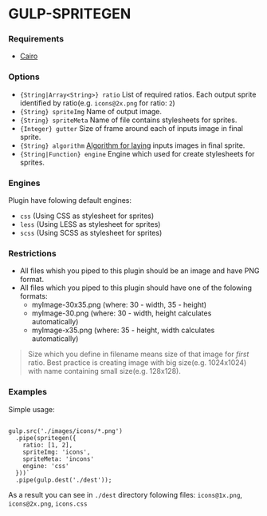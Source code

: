 # GULP-SPRITEGEN

### Requirements
* [Cairo](https://github.com/Automattic/node-canvas/wiki)

### Options
* `{String|Array<String>} ratio` List of required ratios. Each output sprite identified by ratio(e.g. `icons@2x.png` for ratio: `2`)
* `{String} spriteImg` Name of output image.
* `{String} spriteMeta` Name of file contains stylesheets for sprites.
* `{Integer} gutter` Size of frame around each of inputs image in final sprite.
* `{String} algorithm` [Algorithm for laying](https://github.com/twolfson/layout) inputs images in final sprite.
* `{String|Function} engine` Engine which used for create stylesheets for sprites.

### Engines
Plugin have folowing default engines:
* `css` (Using CSS as stylesheet for sprites)
* `less` (Using LESS as stylesheet for sprites)
* `scss` (Using SCSS as stylesheet for sprites)

### Restrictions
* All files whish you piped to this plugin should be an image and have PNG format.
* All files which you piped to this plugin should have one of the folowing formats:
  * myImage-30x35.png (where: 30 - width, 35 - height)
  * myImage-30.png (where: 30 - width, height calculates automatically)
  * myImage-x35.png (where: 35 - height, width calculates automatically)
> Size which you define in filename means size of that image for *first* ratio. Best practice is creating image with big size(e.g. 1024x1024) with name containing small size(e.g. 128x128).

### Examples
Simple usage:
<pre><code>
gulp.src('./images/icons/*.png')
  .pipe(spritegen({
    ratio: [1, 2],
    spriteImg: 'icons',
    spriteMeta: 'incons'
    engine: 'css'
  }))`
  .pipe(gulp.dest('./dest'));
</code></pre>
As a result you can see in `./dest` directory folowing files: `icons@1x.png`, `icons@2x.png`, `icons.css`
